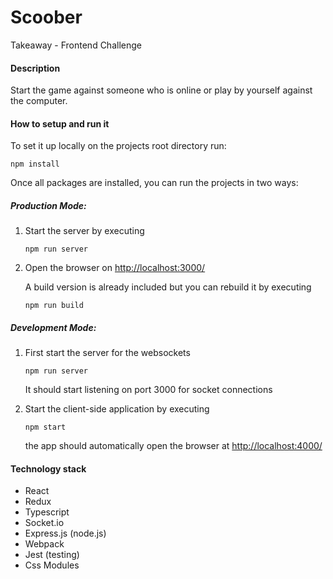 # Scoober 
Takeaway - Frontend Challenge

#### Description

Start the game against someone who is online or play by yourself against the computer. 

#### How to setup and run it

To set it up locally on the projects root directory run:

```
npm install
```
Once all packages are installed, you can run the projects in two ways:

##### Production Mode:
1. Start the server by executing

	```
	npm run server
	```

2. Open the browser on [http://localhost:3000/](http://localhost:3000/)

	A build version is already included but you can rebuild it by executing

	```
	npm run build
	```


##### Development Mode:

1. First start the server for the websockets 

	```
	npm run server
	```
	It should start listening on port 3000 for socket connections

2. Start the client-side application by executing

	```
	npm start
	```
	the app should automatically open the browser at [http://localhost:4000/](http://localhost:4000/)

#### Technology stack
 - React
 - Redux
 - Typescript
 - Socket.io
 - Express.js (node.js)
 - Webpack
 - Jest (testing)
 - Css Modules
